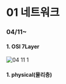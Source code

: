 <h1>01 네트워크</h1>
<h3>04/11~</h3>
<h4>1. OSI 7Layer</h4>

![04 11 1](https://user-images.githubusercontent.com/62687865/162692201-3a904f6e-5df9-4504-b84b-981ec1be80a3.PNG)

<h4>1. physical(물리층)</h4>


